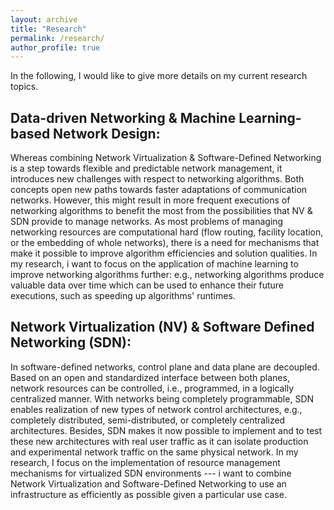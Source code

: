 ```yaml
---
layout: archive
title: "Research"
permalink: /research/
author_profile: true
---
```


In the following, I would like to give more details on my current research topics.

Data-driven Networking & Machine Learning-based Network Design:
------

Whereas combining Network Virtualization & Software-Defined Networking is a step towards flexible and predictable network management, 
it introduces new challenges with respect to networking algorithms. 
Both concepts open new paths towards faster adaptations of communication networks. 
However, this might result in more frequent executions of networking algorithms to benefit the most from the possibilities that NV & SDN provide to manage networks. 
As most problems of managing networking resources are computational hard (flow routing, facility location, or the embedding of whole networks), 
there is a need for mechanisms that make it possible to improve algorithm efficiencies and solution qualities. 
In my research, i want to focus on the application of machine learning to improve networking algorithms further: 
e.g., networking algorithms produce valuable data over time which can be used to enhance their future executions, such as speeding up algorithms' runtimes.

Network Virtualization (NV) & Software Defined Networking (SDN):
------

In software-defined networks, control plane and data plane are decoupled. Based on an open and standardized interface between both planes, network resources can be controlled, i.e., programmed, in a logically centralized manner. 
With networks being completely programmable, SDN enables realization of new types of network control architectures, e.g., completely distributed, semi-distributed, or completely centralized architectures. 
Besides, SDN makes it now possible to implement and to test these new architectures with real user traffic as it can isolate production and experimental network traffic on the same physical network. 
In my research, I focus on the implementation of resource management mechanisms for virtualized SDN environments --- 
i want to combine Network Virtualization and Software-Defined Networking to use an infrastructure as efficiently as possible given a particular use case.

